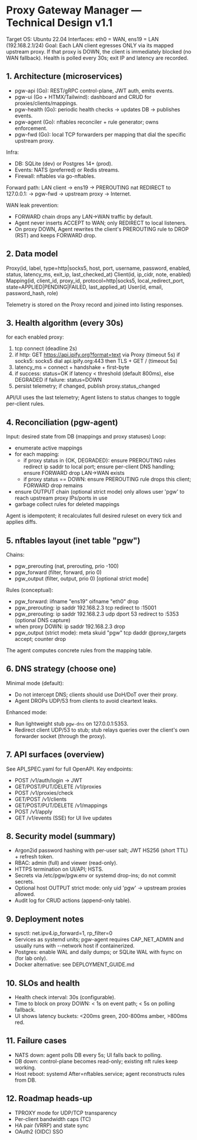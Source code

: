 
# Proxy Gateway Manager — Technical Design v1.1

Target OS: Ubuntu 22.04
Interfaces: eth0 = WAN, ens19 = LAN (192.168.2.1/24)
Goal: Each LAN client egresses ONLY via its mapped upstream proxy. If that proxy is DOWN, the client is immediately blocked (no WAN fallback). Health is polled every 30s; exit IP and latency are recorded.


## 1. Architecture (microservices)

- pgw-api (Go): REST/gRPC control-plane, JWT auth, emits events.
- pgw-ui (Go + HTMX/Tailwind): dashboard and CRUD for proxies/clients/mappings.
- pgw-health (Go): periodic health checks -> updates DB -> publishes events.
- pgw-agent (Go): nftables reconciler + rule generator; owns enforcement.
- pgw-fwd (Go): local TCP forwarders per mapping that dial the specific upstream proxy.

Infra:
- DB: SQLite (dev) or Postgres 14+ (prod).
- Events: NATS (preferred) or Redis streams.
- Firewall: nftables via go-nftables.

Forward path:
LAN client -> ens19 -> PREROUTING nat REDIRECT to 127.0.0.1:<port> -> pgw-fwd -> upstream proxy -> Internet.

WAN leak prevention:
- FORWARD chain drops any LAN->WAN traffic by default.
- Agent never inserts ACCEPT to WAN; only REDIRECT to local listeners.
- On proxy DOWN, Agent rewrites the client's PREROUTING rule to DROP (RST) and keeps FORWARD drop.


## 2. Data model

Proxy(id, label, type=http|socks5, host, port, username, password, enabled, status, latency_ms, exit_ip, last_checked_at)
Client(id, ip_cidr, note, enabled)
Mapping(id, client_id, proxy_id, protocol=http|socks5, local_redirect_port, state=APPLIED|PENDING|FAILED, last_applied_at)
User(id, email, password_hash, role)

Telemetry is stored on the Proxy record and joined into listing responses.


## 3. Health algorithm (every 30s)

for each enabled proxy:
  1) tcp connect (deadline 2s)
  2) if http: GET https://api.ipify.org?format=text via Proxy (timeout 5s)
     if socks5: socks5 dial api.ipify.org:443 then TLS + GET / (timeout 5s)
  3) latency_ms = connect + handshake + first-byte
  4) if success: status=OK if latency < threshold (default 800ms), else DEGRADED
     if failure: status=DOWN
  5) persist telemetry; if changed, publish proxy.status_changed

API/UI uses the last telemetry; Agent listens to status changes to toggle per-client rules.


## 4. Reconciliation (pgw-agent)

Input: desired state from DB (mappings and proxy statuses)
Loop:
- enumerate active mappings
- for each mapping:
    - if proxy status in {OK, DEGRADED}: ensure PREROUTING rules redirect ip saddr to local port; ensure per-client DNS handling; ensure FORWARD drop LAN->WAN exists
    - if proxy status == DOWN: ensure PREROUTING rule drops this client; FORWARD drop remains
- ensure OUTPUT chain (optional strict mode) only allows user 'pgw' to reach upstream proxy IPs/ports in use
- garbage collect rules for deleted mappings

Agent is idempotent; it recalculates full desired ruleset on every tick and applies diffs.


## 5. nftables layout (inet table "pgw")

Chains:
- pgw_prerouting (nat, prerouting, prio -100)
- pgw_forward (filter, forward, prio 0)
- pgw_output (filter, output, prio 0)  [optional strict mode]

Rules (conceptual):
- pgw_forward: iifname "ens19" oifname "eth0" drop
- pgw_prerouting: ip saddr 192.168.2.3 tcp redirect to :15001
- pgw_prerouting: ip saddr 192.168.2.3 udp dport 53 redirect to :5353 (optional DNS capture)
- when proxy DOWN: ip saddr 192.168.2.3 drop
- pgw_output (strict mode): meta skuid "pgw" tcp daddr @proxy_targets accept; counter drop

The agent computes concrete rules from the mapping table.


## 6. DNS strategy (choose one)

Minimal mode (default):
- Do not intercept DNS; clients should use DoH/DoT over their proxy.
- Agent DROPs UDP/53 from clients to avoid cleartext leaks.

Enhanced mode:
- Run lightweight stub `pgw-dns` on 127.0.0.1:5353.
- Redirect client UDP/53 to stub; stub relays queries over the client's own forwarder socket (through the proxy).


## 7. API surfaces (overview)

See API_SPEC.yaml for full OpenAPI.
Key endpoints:
- POST /v1/auth/login  -> JWT
- GET/POST/PUT/DELETE /v1/proxies
- POST /v1/proxies/check
- GET/POST /v1/clients
- GET/POST/PUT/DELETE /v1/mappings
- POST /v1/apply
- GET /v1/events (SSE) for UI live updates


## 8. Security model (summary)

- Argon2id password hashing with per-user salt; JWT HS256 (short TTL) + refresh token.
- RBAC: admin (full) and viewer (read-only).
- HTTPS termination on UI/API; HSTS.
- Secrets via /etc/pgw/pgw.env or systemd drop-ins; do not commit secrets.
- Optional host OUTPUT strict mode: only uid 'pgw' -> upstream proxies allowed.
- Audit log for CRUD actions (append-only table).


## 9. Deployment notes

- sysctl: net.ipv4.ip_forward=1, rp_filter=0
- Services as systemd units; pgw-agent requires CAP_NET_ADMIN and usually runs with --network host if containerized.
- Postgres: enable WAL and daily dumps; or SQLite WAL with fsync on (for lab only).
- Docker alternative: see DEPLOYMENT_GUIDE.md


## 10. SLOs and health

- Health check interval: 30s (configurable).
- Time to block on proxy DOWN: < 1s on event path; < 5s on polling fallback.
- UI shows latency buckets: <200ms green, 200-800ms amber, >800ms red.

## 11. Failure cases

- NATS down: agent polls DB every 5s; UI falls back to polling.
- DB down: control-plane becomes read-only; existing nft rules keep working.
- Host reboot: systemd After=nftables.service; agent reconstructs rules from DB.


## 12. Roadmap heads-up

- TPROXY mode for UDP/TCP transparency
- Per-client bandwidth caps (TC)
- HA pair (VRRP) and state sync
- OAuth2 (OIDC) SSO

